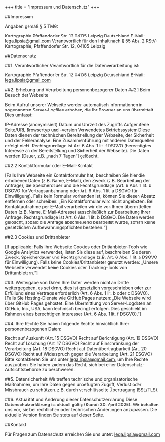 +++
title = "Impressum und Datenschutz"
+++

##Impressum

Angaben gemäß § 5 TMG:

Kartographie
Pfaffendorfer Str. 12
04105 Leipzig
Deutschland
E-Mail: lega.lipsia@gmail.com
Verantwortlich für den Inhalt nach § 55 Abs. 2 RStV: Kartographie, Pfaffendorfer Str. 12, 04105 Leipzig

##Datenschutz

##1. Verantwortlicher
Verantwortlich für die Datenverarbeitung ist:

Kartographie
Pfaffendorfer Str. 12
04105 Leipzig
Deutschland
E-Mail: lega.lipsia@gmail.com

##2. Erhebung und Verarbeitung personenbezogener Daten
##2.1 Beim Besuch der Webseite

Beim Aufruf unserer Webseite werden automatisch Informationen in sogenannten Server-Logfiles erhoben, die Ihr Browser an uns übermittelt. Dies umfasst:

IP-Adresse (anonymisiert)
Datum und Uhrzeit des Zugriffs
Aufgerufene Seite/URL
Browsertyp und -version
Verwendetes Betriebssystem
Diese Daten dienen der technischen Bereitstellung der Webseite, der Sicherheit und der Fehleranalyse. Eine Zusammenführung mit anderen Datenquellen erfolgt nicht. Rechtsgrundlage ist Art. 6 Abs. 1 lit. f DSGVO (berechtigtes Interesse an der Bereitstellung und Sicherheit der Webseite). Die Daten werden [Dauer, z.B. „nach 7 Tagen“] gelöscht.

##2.2 Kontaktformular oder E-Mail-Kontakt

[Falls Ihre Webseite ein Kontaktformular hat, beschreiben Sie hier die erhobenen Daten (z.B. Name, E-Mail), den Zweck (z.B. Bearbeitung der Anfrage), die Speicherdauer und die Rechtsgrundlage (Art. 6 Abs. 1 lit. b DSGVO für Vertragsanbahnung oder Art. 6 Abs. 1 lit. a DSGVO für Einwilligung). Falls kein Formular vorhanden ist, können Sie diesen Absatz entfernen oder schreiben: „Ein Kontaktformular wird nicht angeboten. Bei Kontaktaufnahme per E-Mail verarbeiten wir die von Ihnen übermittelten Daten (z.B. Name, E-Mail-Adresse) ausschließlich zur Bearbeitung Ihrer Anfrage. Rechtsgrundlage ist Art. 6 Abs. 1 lit. b DSGVO. Die Daten werden gelöscht, sobald die Anfrage abschließend bearbeitet wurde, sofern keine gesetzlichen Aufbewahrungspflichten bestehen.“]

##2.3 Cookies und Drittanbieter

[If applicable: Falls Ihre Webseite Cookies oder Drittanbieter-Tools wie Google Analytics verwendet, listen Sie diese auf, beschreiben Sie deren Zweck, Speicherdauer und Rechtsgrundlage (z.B. Art. 6 Abs. 1 lit. a DSGVO für Einwilligung). Falls keine Cookies/Drittanbieter genutzt werden: „Unsere Webseite verwendet keine Cookies oder Tracking-Tools von Drittanbietern.“]

##3. Weitergabe von Daten
Ihre Daten werden nicht an Dritte weitergegeben, es sei denn, dies ist gesetzlich vorgeschrieben oder zur Erfüllung eines Vertrags erforderlich (Art. 6 Abs. 1 lit. b oder c DSGVO). [Falls Sie Hosting-Dienste wie GitHub Pages nutzen: „Die Webseite wird über GitHub Pages gehostet. Eine Übermittlung von Server-Logdaten an GitHub, Inc., USA, kann technisch bedingt erfolgen. Dies geschieht im Rahmen eines berechtigten Interesses (Art. 6 Abs. 1 lit. f DSGVO).“]

##4. Ihre Rechte
Sie haben folgende Rechte hinsichtlich Ihrer personenbezogenen Daten:

Recht auf Auskunft (Art. 15 DSGVO)
Recht auf Berichtigung (Art. 16 DSGVO)
Recht auf Löschung (Art. 17 DSGVO)
Recht auf Einschränkung der Verarbeitung (Art. 18 DSGVO)
Recht auf Datenübertragbarkeit (Art. 20 DSGVO)
Recht auf Widerspruch gegen die Verarbeitung (Art. 21 DSGVO)
Bitte kontaktieren Sie uns unter lega.lipsia@gmail.com, um Ihre Rechte auszuüben. Sie haben zudem das Recht, sich bei einer Datenschutz-Aufsichtsbehörde zu beschweren.

##5. Datensicherheit
Wir treffen technische und organisatorische Maßnahmen, um Ihre Daten gegen unbefugten Zugriff, Verlust oder Missbrauch zu schützen, z.B. durch verschlüsselte Übertragung (SSL/TLS).

##6. Aktualität und Änderung dieser Datenschutzerklärung
Diese Datenschutzerklärung ist aktuell gültig (Stand: 30. April 2025). Wir behalten uns vor, sie bei rechtlichen oder technischen Änderungen anzupassen. Die aktuelle Version finden Sie stets auf dieser Seite.

##Kontakt

Für Fragen zum Datenschutz erreichen Sie uns unter: lega.lipsia@gmail.com
